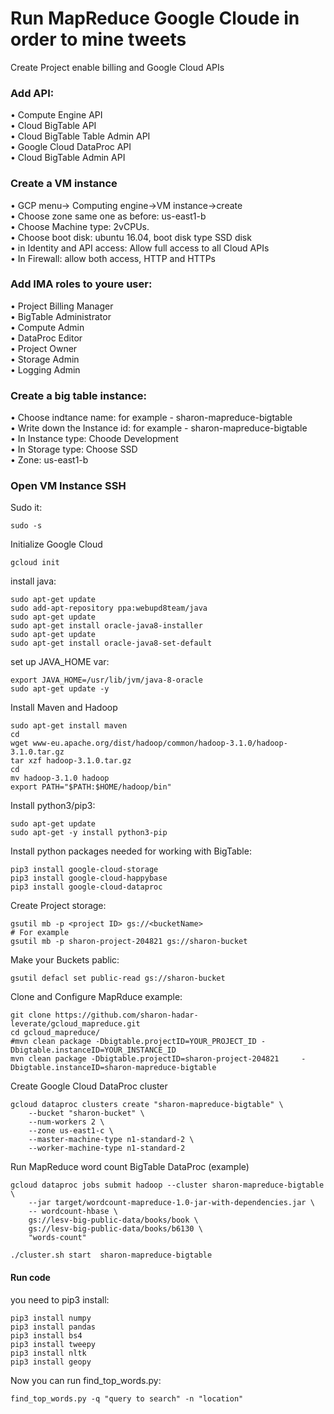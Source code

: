 # Run MapReduce Google Cloude in order to mine tweets   

Create Project enable billing and Google Cloud APIs  

### Add API:  
•	Compute Engine API  
•	Cloud BigTable API  
•	Cloud BigTable Table Admin API  
•	Google Cloud DataProc API  
•	Cloud BigTable Admin API  

### Create a VM instance  
•	GCP menu-> Computing engine->VM instance->create  
•	Choose zone same one as before: us-east1-b  
•	Choose Machine type: 2vCPUs.  
•	Choose boot disk: ubuntu 16.04, boot disk type SSD disk  
•	in Identity and API access: Allow full access to all Cloud APIs  
•	In Firewall: allow both access, HTTP and HTTPs  

### Add IMA roles to youre user:  
•	Project Billing Manager  
•	BigTable Administrator  
•	Compute Admin  
•	DataProc Editor  
•	Project Owner  
•	Storage Admin  
•	Logging Admin  

### Create a big table instance:  
•	Choose indtance name: for example - sharon-mapreduce-bigtable  
•	Write down the Instance id: for example - sharon-mapreduce-bigtable  
•	In Instance type: Choode Development  
•	In Storage type: Choose SSD  
•	Zone: us-east1-b  

### Open VM Instance SSH

Sudo it:
```
sudo -s
```

Initialize Google Cloud
```
gcloud init 
```

install java:
```
sudo apt-get update
sudo add-apt-repository ppa:webupd8team/java
sudo apt-get update
sudo apt-get install oracle-java8-installer
sudo apt-get update
sudo apt-get install oracle-java8-set-default
```

set up JAVA_HOME var:
```
export JAVA_HOME=/usr/lib/jvm/java-8-oracle
sudo apt-get update -y
```

Install Maven and Hadoop
```
sudo apt-get install maven
cd
wget www-eu.apache.org/dist/hadoop/common/hadoop-3.1.0/hadoop-3.1.0.tar.gz
tar xzf hadoop-3.1.0.tar.gz
cd
mv hadoop-3.1.0 hadoop
export PATH="$PATH:$HOME/hadoop/bin"
```

Install python3/pip3:
```
sudo apt-get update
sudo apt-get -y install python3-pip
```

Install python packages needed for working with BigTable:
```
pip3 install google-cloud-storage
pip3 install google-cloud-happybase
pip3 install google-cloud-dataproc
```

Create Project storage:
```
gsutil mb -p <project ID> gs://<bucketName>
# For example
gsutil mb -p sharon-project-204821 gs://sharon-bucket
```

Make your Buckets pablic:
```
gsutil defacl set public-read gs://sharon-bucket
```

Clone and Configure MapRduce example:
```
git clone https://github.com/sharon-hadar-leverate/gcloud_mapreduce.git
cd gcloud_mapreduce/
#mvn clean package -Dbigtable.projectID=YOUR_PROJECT_ID -Dbigtable.instanceID=YOUR_INSTANCE_ID
mvn clean package -Dbigtable.projectID=sharon-project-204821	 -Dbigtable.instanceID=sharon-mapreduce-bigtable
```

Create Google Cloud DataProc cluster
```	
gcloud dataproc clusters create "sharon-mapreduce-bigtable" \
    --bucket "sharon-bucket" \
    --num-workers 2 \
    --zone us-east1-c \
    --master-machine-type n1-standard-2 \
    --worker-machine-type n1-standard-2
```
	
Run MapReduce word count BigTable DataProc (example)
```	
gcloud dataproc jobs submit hadoop --cluster sharon-mapreduce-bigtable \
    --jar target/wordcount-mapreduce-1.0-jar-with-dependencies.jar \
    -- wordcount-hbase \
    gs://lesv-big-public-data/books/book \
    gs://lesv-big-public-data/books/b6130 \
    "words-count"
```
```
./cluster.sh start  sharon-mapreduce-bigtable 
```

#### Run code
you need to pip3 install:
```
pip3 install numpy
pip3 install pandas
pip3 install bs4
pip3 install tweepy
pip3 install nltk
pip3 install geopy
```

Now you can run find_top_words.py:
```
find_top_words.py -q "query to search" -n "location"
```





